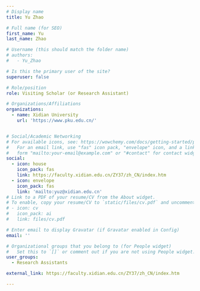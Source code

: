 ```yaml
---
# Display name
title: Yu Zhao

# Full name (for SEO)
first_name: Yu
last_name: Zhao

# Username (this should match the folder name)
# authors:
#   - Yu_Zhao

# Is this the primary user of the site?
superuser: false

# Role/position
role: Visiting Scholar (or Research Assistant)

# Organizations/Affiliations
organizations:
  - name: Xidian University
    url: 'https://www.pku.edu.cn/'


# Social/Academic Networking
# For available icons, see: https://wowchemy.com/docs/getting-started/page-builder/#icons
#   For an email link, use "fas" icon pack, "envelope" icon, and a link in the
#   form "mailto:your-email@example.com" or "#contact" for contact widget.
social:
  - icon: house
    icon_pack: fas
    link: https://faculty.xidian.edu.cn/ZY37/zh_CN/index.htm
  - icon: envelope
    icon_pack: fas
    link: 'mailto:yuz@xidian.edu.cn'
# Link to a PDF of your resume/CV from the About widget.
# To enable, copy your resume/CV to `static/files/cv.pdf` and uncomment the lines below.
# - icon: cv
#   icon_pack: ai
#   link: files/cv.pdf

# Enter email to display Gravatar (if Gravatar enabled in Config)
email: ''

# Organizational groups that you belong to (for People widget)
#   Set this to `[]` or comment out if you are not using People widget.
user_groups:
  - Research Assistants

external_link: https://faculty.xidian.edu.cn/ZY37/zh_CN/index.htm

---
```


